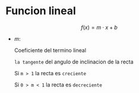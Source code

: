 # Funcion lineal

$$
    f(x) = m \cdot x + b
$$

- $m$: 

    Coeficiente del termino lineal
     
    `la tangente` del angulo de inclinacion de la recta

    Si `m > 1` la recta es `creciente`

    Si `0 > m < 1` la recta es `decreciente`
